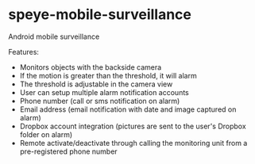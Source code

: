 # speye-mobile-surveillance
Android mobile surveillance

Features:
 - Monitors objects with the backside camera
 - If the motion is greater than the threshold, it will alarm
 - The threshold is adjustable in the camera view
 - User can setup multiple alarm notification accounts
  - Phone number (call or sms notification on alarm)
  - Email address (email notification with date and image captured on alarm)
  - Dropbox account integration (pictures are sent to the user's Dropbox folder on alarm)
 - Remote activate/deactivate through calling the monitoring unit from a pre-registered phone number
